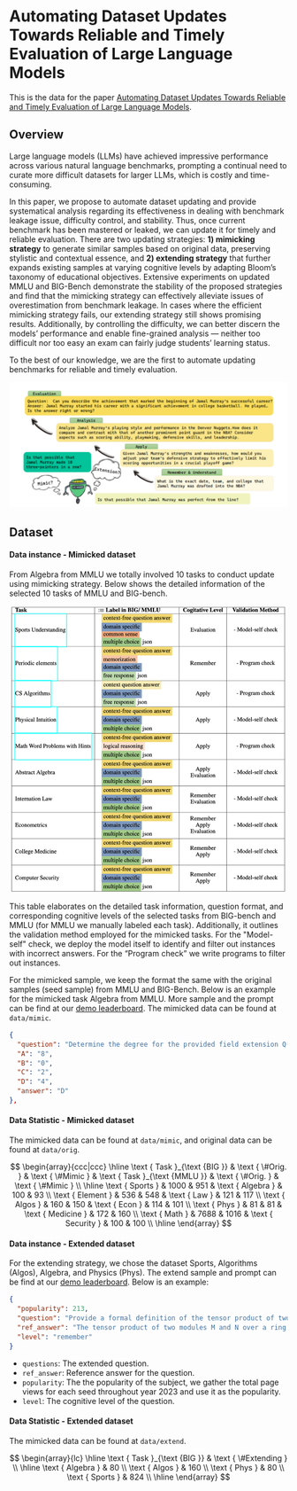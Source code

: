 # Automating Dataset Updates Towards Reliable and Timely Evaluation of Large Language Models

This is the data for the paper [Automating Dataset Updates Towards Reliable and Timely Evaluation of Large Language Models](https://arxiv.org/abs/2402.11894). 

## Overview

Large language models (LLMs) have achieved impressive performance across various natural language benchmarks, prompting a continual need to curate more difficult datasets for larger LLMs, which is costly and time-consuming.

In this paper, we propose to automate dataset updating and provide systematical analysis regarding its effectiveness in dealing with benchmark leakage issue, difficulty control, and stability. Thus, once current benchmark has been mastered or leaked, we can update it for timely and reliable evaluation. There are two updating strategies: **1) mimicking strategy** to generate similar samples based on original data, preserving stylistic and contextual essence, and **2) extending strategy** that further expands existing samples at varying cognitive levels by adapting Bloom’s taxonomy of educational objectives. Extensive experiments on updated MMLU and BIG-Bench demonstrate the stability of the proposed strategies and find that the mimicking strategy can effectively alleviate issues of overestimation from benchmark leakage. In cases where the efficient mimicking strategy fails, our extending strategy still shows promising results. Additionally, by controlling the difficulty, we can better discern the models’ performance and enable fine-grained analysis — neither too difficult nor too easy an exam can fairly judge students’ learning status.

To the best of our knowledge, we are the first to automate updating benchmarks for reliable and timely evaluation.

![fig1](static/images/overview.png)

## Dataset

#### Data instance - Mimicked dataset

From Algebra from MMLU we totally involved 10 tasks to conduct update using mimicking strategy.  Below shows the detailed information of the selected 10 tasks of MMLU and BIG-bench.

![fig1](static/images/datainfor.png)

This table elaborates on the detailed task information, question format, and corresponding cognitive levels of the selected tasks from BIG-bench and MMLU (for MMLU we manually labeled each task). Additionally, it outlines the validation method employed for the mimicked tasks. For the "Model-self" check, we deploy the model itself to identify and filter out instances with incorrect answers. For the “Program check” we write programs to filter out instances.

For the mimicked sample,  we keep the format the same with the original samples (seed sample) from MMLU and BIG-Bench. Below is an example for the mimicked task Algebra from MMLU.  More sample and the prompt can be find at our [demo leaderboard](https://yingjiahao14.github.io/Automating-DatasetUpdates/). The mimicked data can be found at  `data/mimic`.

```json
{
  "question": "Determine the degree for the provided field extension Q(sqrt(5), sqrt(7), sqrt(35)) over Q.",
  "A": "8",
  "B": "0",
  "C": "2",
  "D": "4",
  "answer": "D"
},
```

#### Data Statistic - Mimicked dataset

The mimicked data can be found at  `data/mimic`, and original data can be found at `data/orig`.

$$
\begin{array}{ccc|ccc}
\hline \text { Task }_{\text {BIG }} & \text { \#Orig. } & \text { \#Mimic } & \text { Task }_{\text {MMLU }} & \text { \#Orig. } & \text { \#Mimic } \\
\hline \text { Sports } & 1000 & 951 & \text { Algebra } & 100 & 93 \\
\text { Element } & 536 & 548 & \text { Law } & 121 & 117 \\
 \text { Algos } & 160 & 150 & \text { Econ } & 114 & 101 \\
 \text { Phys } & 81 & 81 & \text { Medicine } & 172 & 160 \\
\text { Math } & 7688 & 1016 & \text { Security } & 100 & 100 \\
\hline
\end{array}
$$

#### Data instance - Extended dataset

For the extending strategy, we chose the dataset Sports, Algorithms (Algos), Algebra, and Physics (Phys). The extend sample and prompt can be find at our [demo leaderboard](https://yingjiahao14.github.io/Automating-DatasetUpdates/). Below is an example:

```json
{
  "popularity": 213,
  "question": "Provide a formal definition of the tensor product of two modules over a ring, including the universal property it satisfies.",
  "ref_answer": "The tensor product of two modules M and N over a ring R, denoted by M ⊗R N, is a module T along with a bilinear map φ: M × N → T such that for every bilinear map f: M × N → P, where P is any R-module, there exists a unique linear map F: T → P such that F o φ = f. This is known as the universal property of the tensor product.",
  "level": "remember"
}
```

- `questions`: The extended question.
- `ref_answer`: Reference answer for the question.
- `popularity`: The the popularity of the subject, we gather the total page views for each seed throughout year 2023 and use it as the popularity.
- `level`: The cognitive level of the question.

#### Data Statistic - Extended dataset

The mimicked data can be found at  `data/extend`.

$$
\begin{array}{lc}
\hline \text { Task }_{\text {BIG }} & \text { \#Extending } \\
\hline \text { Algebra } & 80 \\
\text { Algos } & 160 \\
\text { Phys } & 80 \\
\text { Sports } & 824 \\
\hline
\end{array}
$$

